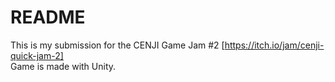 # README
This is my submission for the CENJI Game Jam #2
[https://itch.io/jam/cenji-quick-jam-2] <br>
Game is made with Unity.

